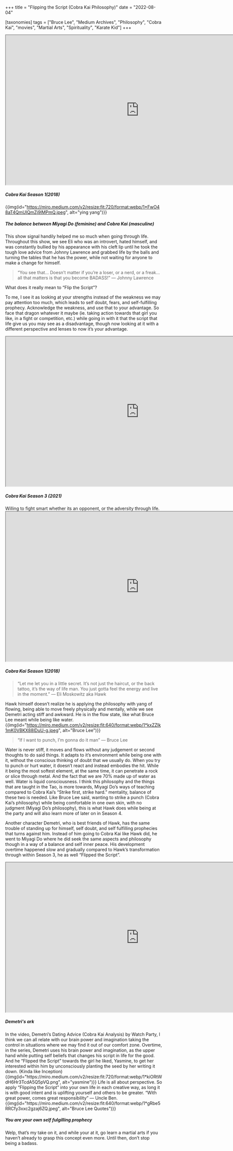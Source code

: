 +++
title = "Flipping the Script (Cobra Kai Philosophy)"
date = "2022-08-04"

[taxonomies]
tags = ["Bruce Lee", "Medium Archives", "Philosophy", "Cobra Kai", "movies", "Martial Arts", "Spirituality", "Karate Kid"]
+++
<iframe width="854" height="480"
src="https://www.youtube.com/watch?v=yZFBtHG3okI">
</iframe>
<h5>Cobra Kai Season 1(2018)</h5>

{{img(id="https://miro.medium.com/v2/resize:fit:720/format:webp/1*FwO48aT4QmUIQmZj9lMPmQ.jpeg", alt="ying yang")}}

<h5>The balance between Miyagi Do (feminine) and Cobra Kai (masculine)</h5>

This show signal handily helped me so much when going through life. Throughout this show, we see Eli who was an introvert, hated himself, and was constantly bullied by his appearance with his cleft lip until he took the tough love advice from Johnny Lawrence and grabbed life by the balls and turning the tables that he has the power, while not waiting for anyone to make a change for himself.

> “You see that… Doesn’t matter if you’re a loser, or a nerd, or a freak… all that matters is that you become BADASS!” — Johnny Lawrence

What does it really mean to “Flip the Script”?

To me, I see it as looking at your strengths instead of the weakness we may pay attention too much, which leads to self doubt, fears, and self-fulfilling prophecy. Acknowledge the weakness, and use that to your advantage. So face that dragon whatever it maybe (ie. taking action towards that girl you like, in a fight or competition, etc.) while going in with it that the script that life give us you may see as a disadvantage, though now looking at it with a different perspective and lenses to now it’s your advantage.


<iframe width="854" height="480"
src="https://www.youtube.com/watch?v=RO6GPt6xbv8">
</iframe>
<h5>Cobra Kai Season 3 (2021)</h5>
Willing to fight smart whether its an opponent, or the adversity through life.

<iframe width="854" height="480"
src=https://youtu.be/haRKrSfKVg0?feature=shared&t=42>
</iframe>
<h5>Cobra Kai Season 1(2018)</h5>

> “Let me let you in a little secret. It’s not just the haircut, or the back tattoo, it’s the way of life man. You just gotta feel the energy and live in the moment.” — Eli Moskowitz aka Hawk

Hawk himself doesn’t realize he is applying the philosophy with yang of flowing, being able to move freely physically and mentally, while we see Demetri acting stiff and awkward. He is in the flow state, like what Bruce Lee meant while being like water.
{{img(id="https://miro.medium.com/v2/resize:fit:640/format:webp/1*kxZZlk1mK0VBKX88lDuU-g.jpeg", alt="Bruce Lee")}}

>“If I want to punch, I’m gonna do it man” — Bruce Lee

Water is never stiff, it moves and flows without any judgement or second thoughts to do said things. It adapts to it’s environment while being one with it, without the conscious thinking of doubt that we usually do. When you try to punch or hurt water, it doesn’t react and instead embodies the hit. While it being the most softest element, at the same time, it can penetrate a rock or slice through metal. And the fact that we are 70% made up of water as well. Water is liquid consciousness. I think this philosophy and the things that are taught in the Tao, is more towards, Miyagi Do’s ways of teaching compared to Cobra Kai’s “Strike first, strike hard.” mentality, balance of these two is needed. Like Bruce Lee said, wanting to strike a punch (Cobra Kai’s philosophy) while being comfortable in one own skin, with no judgment (Miyagi Do’s philosophy), this is what Hawk does while being at the party and will also learn more of later on in Season 4.

Another character Demetri, who is best friends of Hawk, has the same trouble of standing up for himself, self doubt, and self fulfilling prophecies that turns against him. Instead of him going to Cobra Kai like Hawk did, he went to Miyagi Do where he did seek the same aspects and philosophy though in a way of a balance and self inner peace. His development overtime happened slow and gradually compared to Hawk’s transformation through within Season 3, he as well “Flipped the Script”.
<iframe width="854" height="480"
src="https://www.youtube.com/watch?v=Z919pABSkQo&t=1161s">
</iframe>
<h5>Demetri's ark</h5>
In the video, Demetri’s Dating Advice (Cobra Kai Analysis) by Watch Party, I think we can all relate with our brain power and imagination taking the control in situations where we may find it out of our comfort zone. Overtime, in the series, Demetri uses his brain power and imagination, as the upper hand while putting self beliefs that changes his script in life for the good. And he “Flipped the Script” towards the girl he liked, Yasmine, to get her interested within him by unconsciously planting the seed by her writing it down. (Kinda like Inception)
{{img(id="https://miro.medium.com/v2/resize:fit:720/format:webp/1*kiORtWdH6Hr3TcdA5Q5pVQ.png", alt="yasmine")}}
Life is all about perspective. So apply “Flipping the Script” into your own life in each creative way, as long it is with good intent and is uplifting yourself and others to be greater. “With great power, comes great responsibility” — Uncle Ben.
{{img(id="https://miro.medium.com/v2/resize:fit:640/format:webp/1*gRbe5RRCfy3xxc2gzaj6ZQ.jpeg", alt="Bruce Lee Quotes")}}
<h5>You are your own self fulgilling prophecy</h5>
Welp, that’s my take on it, and while your at it, go learn a martial arts if you haven’t already to grasp this concept even more. Until then, don’t stop being a badass.




